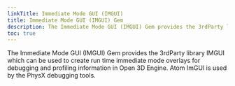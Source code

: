```yaml
---
linkTitle: Immediate Mode GUI (IMGUI)
title: Immediate Mode GUI (IMGUI) Gem
description: The Immediate Mode GUI (IMGUI) Gem provides the 3rdParty library IMGUI which can be used to create runtime immediate mode overlays for debugging and profiling in Open 3D Engine (O3DE) projects.
toc: true
---
```


The Immediate Mode GUI (IMGUI) Gem provides the 3rdParty library IMGUI which can be used to create run time immediate mode overlays for debugging and profiling information in Open 3D Engine. Atom ImGUI is used by the PhysX debugging tools.
